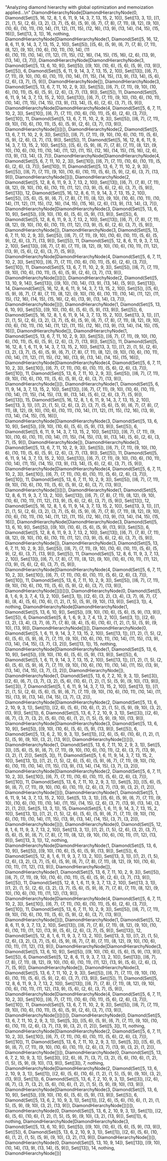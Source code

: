 "Analyzing diamond hierarchy with global optimization and memoization applied...\n"
DiamondHierarchyNode[DiamondHierarchyNode(0, Diamond(Set([5, 16, 12, 8, 1, 6, 11, 9, 14, 3, 7, 13, 15, 2, 10]), Set([13, 3, 1]), [(1, 2), (1, 5), (2, 6), (3, 2), (3, 7), (5, 6), (5, 9), (6, 7), (7, 8), (7, 11), (8, 12), (9, 10), (10, 6), (10, 11), (10, 14), (11, 12), (11, 15), (12, 16), (13, 9), (13, 14), (14, 15), (15, 16)]), Set([13, 3, 1]), 16, nothing, DiamondHierarchyNode[DiamondHierarchyNode(1, Diamond(Set([5, 16, 12, 8, 6, 11, 9, 14, 3, 7, 13, 15, 2, 10]), Set([5]), [(5, 6), (5, 9), (6, 7), (7, 8), (7, 11), (8, 12), (9, 10), (10, 6), (10, 11), (10, 14), (11      
6), (10, 11), (10, 14), (11, 12), (11, 15), (12, 16), (14, 15), (15, 16), (2, 6), (13, 9), (13, 14), (3, 7)]), DiamondHierarchyNode[DiamondHierarchyNode(3, Diamond(Set([5, 13, 6, 10, 9]), Set([5]), [(9, 10), (10, 6), (5, 6), (5, 9), (13, 9)]), Set([5]), 6, Diamond(Set([5, 6, 11, 9, 14, 3, 7, 13, 15, 2, 10]), Set([13]), [(6, 7), (7, 11), (9, 10), (10, 6), (10, 11), (10, 14), (11, 15), (14, 15), (13, 9), (13, 14), (5, 6), (2, 6), (3, 7), (5, 9)]), DiamondHierarchyNode[]), DiamondHierarchyNode(3, Diamond(Set([5, 13, 6, 7, 11, 10, 2, 9, 3]), Set([5]), [(6, 7), (7, 11), (9, 
10), (10, 6), (10, 11), (5, 6), (5, 9), (2, 6), (3, 7), (13, 9)]), Set([5]), 11, Diamond(Set([5, 6, 11, 9, 14, 3, 7, 13, 15, 2, 10]), Set([13]), [(6, 7), (7, 11), (9, 10), (10, 6), (10, 11), (10, 14), (11, 15), (14, 15), (13, 9), (13, 14), (5, 6), (2, 6), (3, 7), (5, 9)]), DiamondHierarchyNode[DiamondHierarchyNode(4, Diamond(Set([5, 6, 7, 11, 10, 2, 3]), Set([10]), [(6, 7), (7, 11), (10, 6), (10, 11), (5, 6), (2, 6), (3, 7)]), Set([10]), 11, Diamond(Set([5, 13, 6, 7, 11, 10, 2, 9, 3]), Set([5]), [(6, 7), (7, 11), (9, 10), (10, 6), (10, 11), (5, 6), (5, 9), (2, 6), (3, 7), (13, 9)]), DiamondHierarchyNode[])])]), DiamondHierarchyNode(2, Diamond(Set([5, 13, 6, 7, 11, 10, 2, 9, 3]), Set([5]), [(6, 7), (7, 11), (9, 10), (10, 6), (10, 11), (5, 6), (5, 9), (2, 6), 
(3, 7), (13, 9)]), Set([5]), 11, Diamond(Set([5, 16, 12, 8, 6, 11, 9, 14, 3, 7, 13, 15, 2, 10]), Set([5]), [(5, 6), (5, 9), (6, 7), (7, 8), (7, 11), (8, 12), (9, 10), (10, 6), (10, 11), (10, 14), (11, 12), (11, 15), (12, 16), (14, 15), (15, 16), (2, 6), (13, 9), (13, 14), (3, 7)]), DiamondHierarchyNode[DiamondHierarchyNode(4, Diamond(Set([5, 6, 7, 11, 10, 2, 3]), Set([10]), [(6, 7), (7, 11), (10, 6), (10, 11), (5, 6), (2, 6), (3, 7)]), Set([10]), 11, Diamond(Set([5, 13, 6, 7, 11, 10, 2, 9, 3]), Set([5]), [(6, 7), (7, 11), (9, 10), (10, 6), (10, 11), (5, 6), (5, 9), (2, 
6), (3, 7), (13, 9)]), DiamondHierarchyNode[])]), DiamondHierarchyNode(2, Diamond(Set([5, 12, 8, 6, 11, 9, 3, 7, 13, 2, 10]), Set([13]), [(6, 7), (7, 8), (7, 11), (8, 12), (9, 10), (10, 6), (10, 11), (11, 12), (13, 9), (5, 6), (2, 6), (3, 7), (5, 9)]), Set([13]), 12, Diamond(Set([5, 16, 12, 8, 6, 11, 9, 14, 3, 7, 13, 15, 2, 10]), Set([5]), [(5, 6), (5, 9), (6, 7), (7, 8), (7, 11), 
(8, 12), (9, 10), (10, 6), (10, 11), (10, 14), (11, 12), (11, 15), (12, 16), (14, 15), (15, 16), (2, 6), (13, 9), (13, 14), (3, 7)]), DiamondHierarchyNode[DiamondHierarchyNode(3, Diamond(Set([5, 13, 6, 10, 9]), Set([5]), [(9, 10), (10, 6), (5, 6), (5, 9), (13, 9)]), Set([5]), 6, Diamond(Set([5, 12, 8, 6, 11, 9, 3, 7, 13, 2, 10]), Set([13]), [(6, 7), (7, 8), (7, 11), (8, 12), (9, 10), (10, 6), (10, 11), (11, 12), (13, 9), (5, 6), (2, 6), (3, 7), (5, 9)]), DiamondHierarchyNode[]), DiamondHierarchyNode(3, Diamond(Set([5, 13, 6, 7, 11, 10, 2, 9, 3]), Set([5]), [(6, 7), (7, 
11), (9, 10), (10, 6), (10, 11), (5, 6), (5, 9), (2, 6), (3, 7), (13, 9)]), Set([5]), 11, Diamond(Set([5, 12, 8, 6, 11, 9, 3, 7, 13, 2, 10]), Set([13]), [(6, 7), (7, 8), (7, 11), (8, 12), (9, 
10), (10, 6), (10, 11), (11, 12), (13, 9), (5, 6), (2, 6), (3, 7), (5, 9)]), DiamondHierarchyNode[DiamondHierarchyNode(4, Diamond(Set([5, 6, 7, 11, 10, 2, 3]), Set([10]), [(6, 7), (7, 11), (10, 6), (10, 11), (5, 6), (2, 6), (3, 7)]), Set([10]), 11, Diamond(Set([5, 13, 6, 7, 11, 10, 2, 9, 3]), Set([5]), [(6, 7), (7, 11), (9, 10), (10, 6), (10, 11), (5, 6), (5, 9), (2, 6), (3, 7), (13, 9)]), DiamondHierarchyNode[])])]), DiamondHierarchyNode(2, Diamond(Set([5, 13, 10, 9, 14]), Set([13]), [(9, 10), (10, 14), (13, 9), (13, 14), (5, 9)]), Set([13]), 14, Diamond(Set([5, 16, 12, 8, 6, 11, 9, 14, 3, 7, 13, 15, 2, 10]), Set([5]), [(5, 6), (5, 9), (6, 7), (7, 8), (7, 11), (8, 12), (9, 10), (10, 6), (10, 11), (10, 14), (11, 12), (11, 15), (12, 16), (14, 15), (15, 16), (2, 6), (13, 9), (13, 14), (3, 7)]), DiamondHierarchyNode[])]), DiamondHierarchyNode(1, Diamond(Set([5, 13, 6, 10, 9]), Set([5]), [(9, 10), (10, 6), (5, 6), (5, 9), (13, 9)]), Set([5]), 6, Diamond(Set([5, 16, 12, 8, 1, 6, 11, 9, 14, 3, 7, 13, 15, 2, 10]), Set([13, 3, 1]), [(1, 2), (1, 5), (2, 6), (3, 2), (3, 7), (5, 6), (5, 9), (6, 7), (7, 8), (7, 11), (8, 12), (9, 10), (10, 6), (10, 11), (10, 14), (11, 12), (11, 15), (12, 16), (13, 9), (13, 14), (14, 15), (15, 16)]), DiamondHierarchyNode[]), DiamondHierarchyNode(1, Diamond(Set([5, 13, 6, 7, 11, 10, 2, 9, 3]), Set([5]), 
[(6, 7), (7, 11), (9, 10), (10, 6), (10, 11), (5, 6), (5, 9), (2, 6), (3, 7), (13, 9)]), Set([5]), 11, Diamond(Set([5, 16, 12, 8, 1, 6, 11, 9, 14, 3, 7, 13, 15, 2, 10]), Set([13, 3, 1]), [(1, 
2), (1, 5), (2, 6), (3, 2), (3, 7), (5, 6), (5, 9), (6, 7), (7, 8), (7, 11), (8, 12), (9, 10), (10, 6), (10, 11), (10, 14), (11, 12), (11, 15), (12, 16), (13, 9), (13, 14), (14, 15), (15, 16)]), DiamondHierarchyNode[DiamondHierarchyNode(4, Diamond(Set([5, 6, 7, 11, 10, 2, 3]), Set([10]), [(6, 7), (7, 11), (10, 6), (10, 11), (5, 6), (2, 6), (3, 7)]), Set([10]), 11, Diamond(Set([5, 13, 6, 7, 11, 10, 2, 9, 3]), Set([5]), [(6, 7), (7, 11), (9, 10), (10, 6), (10, 11), (5, 6), (5, 9), (2, 6), (3, 7), (13, 9)]), DiamondHierarchyNode[])]), DiamondHierarchyNode(1, Diamond(Set([5, 6, 11, 9, 14, 3, 7, 13, 15, 2, 10]), Set([13]), [(6, 7), (7, 11), (9, 10), (10, 6), (10, 11), (10, 14), (11, 15), (14, 15), (13, 9), (13, 14), (5, 6), (2, 6), (3, 7), (5, 9)]), Set([13]), 15, Diamond(Set([5, 16, 12, 8, 1, 6, 11, 9, 14, 3, 7, 13, 15, 2, 10]), Set([13, 3, 1]), [(1, 2), (1, 5), (2, 6), (3, 2), (3, 7), (5, 6), (5, 9), (6, 7), (7, 8), (7, 11), (8, 12), (9, 10), (10, 6), (10, 11), (10, 14), (11, 12), (11, 15), (12, 16), (13, 9), (13, 14), (14, 15), (15, 16)]), DiamondHierarchyNode[DiamondHierarchyNode(3, Diamond(Set([5, 13, 6, 10, 9]), Set([5]), [(9, 10), (10, 6), (5, 6), (5, 9), (13, 9)]), Set([5]), 6, Diamond(Set([5, 6, 11, 9, 14, 3, 7, 13, 15, 2, 10]), Set([13]), [(6, 7), (7, 11), (9, 10), (10, 6), (10, 11), (10, 14), (11, 15), (14, 15), (13, 9), (13, 14), (5, 6), (2, 6), (3, 7), (5, 9)]), DiamondHierarchyNode[]), DiamondHierarchyNode(3, Diamond(Set([5, 13, 6, 7, 11, 10, 2, 9, 3]), Set([5]), [(6, 7), (7, 11), (9, 10), (10, 6), (10, 11), (5, 6), (5, 9), (2, 6), (3, 7), (13, 9)]), Set([5]), 11, Diamond(Set([5, 6, 11, 9, 14, 3, 7, 13, 15, 2, 10]), Set([13]), [(6, 7), (7, 11), (9, 10), (10, 6), (10, 11), (10, 14), (11, 15), (14, 15), (13, 9), (13, 14), (5, 6), (2, 6), (3, 7), (5, 9)]), DiamondHierarchyNode[DiamondHierarchyNode(4, Diamond(Set([5, 6, 7, 11, 10, 2, 3]), Set([10]), [(6, 7), (7, 11), (10, 6), (10, 11), (5, 6), (2, 6), (3, 7)]), Set([10]), 11, Diamond(Set([5, 13, 6, 7, 11, 10, 2, 9, 3]), Set([5]), [(6, 7), (7, 11), (9, 10), (10, 6), (10, 11), (5, 6), (5, 9), (2, 6), (3, 7), (13, 9)]), DiamondHierarchyNode[])])]), DiamondHierarchyNode(1, Diamond(Set([5, 12, 8, 6, 11, 9, 3, 7, 13, 2, 10]), Set([13]), [(6, 7), (7, 8), (7, 11), (8, 12), (9, 10), (10, 6), (10, 11), (11, 12), (13, 9), (5, 6), (2, 6), (3, 7), (5, 9)]), Set([13]), 12, Diamond(Set([5, 16, 12, 8, 1, 6, 11, 9, 14, 3, 7, 13, 15, 2, 10]), Set([13, 3, 1]), [(1, 2), (1, 5), (2, 6), (3, 2), (3, 7), (5, 6), (5, 9), (6, 7), (7, 8), (7, 11), (8, 12), (9, 10), (10, 6), (10, 11), (10, 14), (11, 12), (11, 15), (12, 16), (13, 9), (13, 14), (14, 15), (15, 16)]), DiamondHierarchyNode[DiamondHierarchyNode(3, Diamond(Set([5, 13, 6, 10, 9]), Set([5]), [(9, 10), (10, 6), (5, 6), (5, 9), (13, 9)]), Set([5]), 6, Diamond(Set([5, 12, 8, 6, 11, 9, 3, 7, 13, 2, 10]), Set([13]), [(6, 7), (7, 8), (7, 11), (8, 12), (9, 10), (10, 6), (10, 11), (11, 12), (13, 9), (5, 6), (2, 6), (3, 7), (5, 9)]), DiamondHierarchyNode[]), DiamondHierarchyNode(3, Diamond(Set([5, 13, 6, 7, 11, 10, 2, 9, 3]), Set([5]), [(6, 7), (7, 11), (9, 10), (10, 6), (10, 11), (5, 6), (5, 9), (2, 6), (3, 7), (13, 9)]), Set([5]), 11, Diamond(Set([5, 12, 8, 6, 11, 9, 3, 7, 13, 2, 10]), Set([13]), [(6, 7), (7, 8), (7, 11), (8, 12), (9, 10), (10, 6), (10, 11), (11, 12), (13, 9), (5, 6), (2, 6), (3, 7), (5, 9)]), DiamondHierarchyNode[DiamondHierarchyNode(4, Diamond(Set([5, 6, 7, 11, 10, 2, 3]), Set([10]), [(6, 7), (7, 11), (10, 6), (10, 11), (5, 6), (2, 6), (3, 7)]), Set([10]), 11, Diamond(Set([5, 13, 6, 7, 11, 10, 2, 9, 3]), Set([5]), [(6, 7), (7, 11), (9, 10), (10, 6), (10, 11), (5, 6), (5, 9), (2, 6), 
(3, 7), (13, 9)]), DiamondHierarchyNode[])])])]), DiamondHierarchyNode(0, Diamond(Set([5, 8, 1, 6, 9, 3, 7, 4, 13, 2, 10]), Set([3, 1]), [(2, 6), (3, 2), (3, 4), (3, 7), (6, 7), (7, 8), (8, 4), (5, 6), (10, 6), (1, 2), (1, 5), (5, 9), (9, 10), (13, 9)]), Set([3, 1]), 4, nothing, DiamondHierarchyNode[DiamondHierarchyNode(1, Diamond(Set([5, 13, 6, 10, 9]), Set([5]), [(9, 10), (10, 6), (5, 6), (5, 9), (13, 9)]), Set([5]), 6, Diamond(Set([5, 8, 1, 6, 9, 3, 7, 4, 13, 2, 10]), Set([3, 1]), [(2, 6), (3, 2), (3, 4), (3, 7), (6, 7), (7, 8), (8, 4), (5, 6), (10, 6), (1, 2), (1, 5), (5, 9), (9, 10), (13, 9)]), DiamondHierarchyNode[])]), DiamondHierarchyNode(0, Diamond(Set([5, 1, 6, 11, 9, 14, 3, 7, 13, 15, 2, 10]), Set([13, 1]), [(1, 2), (1, 5), (2, 6), (5, 6), (5, 9), (6, 7), (7, 11), (9, 10), (10, 6), (10, 11), (10, 14), (11, 15), (13, 9), (13, 14), (14, 15), (3, 7), (3, 2)]), Set([13, 1]), 15, nothing, DiamondHierarchyNode[DiamondHierarchyNode(1, Diamond(Set([5, 13, 6, 10, 9]), Set([5]), [(9, 10), (10, 6), (5, 6), (5, 9), (13, 9)]), Set([5]), 6, Diamond(Set([5, 1, 6, 11, 9, 14, 3, 7, 13, 15, 2, 10]), Set([13, 1]), [(1, 2), (1, 5), (2, 6), (5, 6), (5, 9), (6, 7), (7, 11), (9, 10), (10, 6), (10, 11), (10, 14), (11, 15), (13, 9), (13, 14), (14, 15), (3, 7), (3, 2)]), DiamondHierarchyNode[]), DiamondHierarchyNode(1, Diamond(Set([5, 13, 6, 7, 2, 10, 9, 3, 1]), Set([3]), [(2, 6), (6, 7), (3, 7), (3, 2), (5, 6), (10, 6), (1, 2), (1, 5), (5, 9), (9, 10), (13, 9)]), Set([3]), 7, Diamond(Set([5, 1, 6, 11, 9, 14, 3, 7, 13, 15, 2, 10]), Set([13, 1]), [(1, 2), (1, 5), (2, 6), (5, 6), (5, 9), (6, 7), (7, 11), (9, 10), (10, 6), (10, 11), (10, 14), (11, 15), (13, 9), (13, 14), (14, 15), (3, 7), (3, 2)]), DiamondHierarchyNode[DiamondHierarchyNode(2, Diamond(Set([5, 13, 6, 2, 10, 9, 3, 1]), Set([1]), [(2, 6), (5, 6), (10, 6), (1, 2), (1, 5), (5, 9), (9, 10), (3, 2), (13, 9)]), Set([1]), 6, Diamond(Set([5, 13, 6, 
7, 2, 10, 9, 3, 1]), Set([3]), [(2, 6), (6, 7), (3, 7), (3, 2), (5, 6), (10, 6), (1, 2), (1, 5), (5, 9), (9, 10), (13, 9)]), DiamondHierarchyNode[DiamondHierarchyNode(3, Diamond(Set([5, 13, 6, 10, 9]), Set([5]), [(9, 10), (10, 6), (5, 6), (5, 9), (13, 9)]), Set([5]), 6, Diamond(Set([5, 13, 6, 2, 10, 9, 3, 1]), Set([1]), [(2, 6), (5, 6), (10, 6), (1, 2), (1, 5), (5, 9), (9, 10), (3, 2), (13, 9)]), DiamondHierarchyNode[])])]), DiamondHierarchyNode(1, Diamond(Set([5, 13, 6, 7, 11, 10, 2, 9, 3, 1]), Set([5, 3]), [(5, 6), (5, 9), (6, 7), (7, 11), (9, 10), (10, 6), (10, 11), 
(2, 6), (3, 7), (13, 9), (3, 2), (1, 2)]), Set([5, 3]), 11, Diamond(Set([5, 1, 6, 11, 9, 14, 3, 7, 13, 15, 2, 10]), Set([13, 1]), [(1, 2), (1, 5), (2, 6), (5, 6), (5, 9), (6, 7), (7, 11), (9, 
10), (10, 6), (10, 11), (10, 14), (11, 15), (13, 9), (13, 14), (14, 15), (3, 7), (3, 2)]), DiamondHierarchyNode[DiamondHierarchyNode(2, Diamond(Set([5, 6, 7, 11, 10, 2, 3]), Set([10]), [(6, 7), (7, 11), (10, 6), (10, 11), (5, 6), (2, 6), (3, 7)]), Set([10]), 11, Diamond(Set([5, 13, 6, 7, 11, 10, 2, 9, 3, 1]), Set([5, 3]), [(5, 6), (5, 9), (6, 7), (7, 11), (9, 10), (10, 6), (10, 11), (2, 6), (3, 7), (13, 9), (3, 2), (1, 2)]), DiamondHierarchyNode[])]), DiamondHierarchyNode(1, Diamond(Set([5, 1, 6, 11, 9, 14, 3, 7, 13, 15, 2, 10]), Set([5, 13, 3, 1]), [(5, 6), (5, 9), (6, 7), (7, 11), (9, 10), (10, 6), (10, 11), (10, 14), (11, 15), (14, 15), (2, 6), (3, 7), (13, 9), (13, 14), (3, 2), (1, 2)]), Set([5, 13, 3, 1]), 15, Diamond(Set([5, 1, 6, 11, 9, 14, 3, 7, 13, 
15, 2, 10]), Set([13, 1]), [(1, 2), (1, 5), (2, 6), (5, 6), (5, 9), (6, 7), (7, 11), (9, 10), (10, 6), (10, 11), (10, 14), (11, 15), (13, 9), (13, 14), (14, 15), (3, 7), (3, 2)]), DiamondHierarchyNode[])]), DiamondHierarchyNode(0, Diamond(Set([5, 12, 8, 1, 6, 11, 9, 3, 7, 13, 2, 10]), Set([13, 3, 1]), [(1, 2), (1, 5), (2, 6), (3, 2), (3, 7), (5, 6), (5, 9), (6, 7), (7, 8), (7, 11), (8, 12), (9, 10), (10, 6), (10, 11), (11, 12), (13, 9)]), Set([13, 3, 1]), 12, nothing, DiamondHierarchyNode[DiamondHierarchyNode(1, Diamond(Set([5, 13, 6, 10, 9]), Set([5]), [(9, 10), (10, 6), (5, 6), (5, 9), (13, 9)]), Set([5]), 6, Diamond(Set([5, 12, 8, 1, 6, 11, 9, 3, 7, 13, 2, 10]), Set([13, 3, 1]), [(1, 2), (1, 5), (2, 6), (3, 2), (3, 7), (5, 6), (5, 9), (6, 7), (7, 8), (7, 
11), (8, 12), (9, 10), (10, 6), (10, 11), (11, 12), (13, 9)]), DiamondHierarchyNode[]), DiamondHierarchyNode(1, Diamond(Set([5, 13, 6, 7, 11, 10, 2, 9, 3]), Set([5]), [(6, 7), (7, 11), (9, 10), (10, 6), (10, 11), (5, 6), (5, 9), (2, 6), (3, 7), (13, 9)]), Set([5]), 11, Diamond(Set([5, 12, 8, 1, 6, 11, 9, 3, 7, 13, 2, 10]), Set([13, 3, 1]), [(1, 2), (1, 5), (2, 6), (3, 2), (3, 7), (5, 6), (5, 9), (6, 7), (7, 8), (7, 11), (8, 12), (9, 10), (10, 6), (10, 11), (11, 12), (13, 9)]), DiamondHierarchyNode[DiamondHierarchyNode(4, Diamond(Set([5, 6, 7, 11, 10, 2, 3]), Set([10]), 
[(6, 7), (7, 11), (10, 6), (10, 11), (5, 6), (2, 6), (3, 7)]), Set([10]), 11, Diamond(Set([5, 13, 6, 7, 11, 10, 2, 9, 3]), Set([5]), [(6, 7), (7, 11), (9, 10), (10, 6), (10, 11), (5, 6), (5, 9), (2, 6), (3, 7), (13, 9)]), DiamondHierarchyNode[])]), DiamondHierarchyNode(1, Diamond(Set([5, 12, 8, 6, 11, 9, 3, 7, 13, 2, 10]), Set([13]), [(6, 7), (7, 8), (7, 11), (8, 12), (9, 10), (10, 6), (10, 11), (11, 12), (13, 9), (5, 6), (2, 6), (3, 7), (5, 9)]), Set([13]), 12, Diamond(Set([5, 12, 8, 1, 6, 11, 9, 3, 7, 13, 2, 10]), Set([13, 3, 1]), [(1, 2), (1, 5), (2, 6), (3, 2), (3, 
7), (5, 6), (5, 9), (6, 7), (7, 8), (7, 11), (8, 12), (9, 10), (10, 6), (10, 11), (11, 12), (13, 9)]), DiamondHierarchyNode[DiamondHierarchyNode(3, Diamond(Set([5, 13, 6, 10, 9]), Set([5]), [(9, 10), (10, 6), (5, 6), (5, 9), (13, 9)]), Set([5]), 6, Diamond(Set([5, 12, 8, 6, 11, 9, 3, 7, 13, 2, 10]), Set([13]), [(6, 7), (7, 8), (7, 11), (8, 12), (9, 10), (10, 6), (10, 11), (11, 12), (13, 9), (5, 6), (2, 6), (3, 7), (5, 9)]), DiamondHierarchyNode[]), DiamondHierarchyNode(3, Diamond(Set([5, 13, 6, 7, 11, 10, 2, 9, 3]), Set([5]), [(6, 7), (7, 11), (9, 10), (10, 6), (10, 11), (5, 6), (5, 9), (2, 6), (3, 7), (13, 9)]), Set([5]), 11, Diamond(Set([5, 12, 8, 6, 11, 9, 3, 7, 13, 2, 10]), Set([13]), [(6, 7), (7, 8), (7, 11), (8, 12), (9, 10), (10, 6), (10, 11), (11, 12), (13, 9), (5, 6), (2, 6), (3, 7), (5, 9)]), DiamondHierarchyNode[DiamondHierarchyNode(4, Diamond(Set([5, 6, 7, 11, 10, 2, 3]), Set([10]), [(6, 7), (7, 11), (10, 6), (10, 11), (5, 6), (2, 6), (3, 7)]), Set([10]), 11, Diamond(Set([5, 13, 6, 7, 11, 10, 2, 9, 3]), Set([5]), [(6, 7), (7, 11), (9, 10), (10, 6), (10, 11), (5, 6), (5, 9), (2, 6), (3, 7), (13, 9)]), DiamondHierarchyNode[])])])]), DiamondHierarchyNode(0, Diamond(Set([5, 13, 6, 7, 11, 10, 2, 9, 3, 1]), Set([5, 3]), [(5, 6), (5, 9), (6, 7), (7, 11), (9, 10), (10, 6), (10, 11), (2, 6), (3, 7), (13, 9), (3, 2), (1, 2)]), Set([5, 3]), 11, nothing, DiamondHierarchyNode[DiamondHierarchyNode(2, Diamond(Set([5, 6, 7, 11, 10, 2, 3]), Set([10]), [(6, 7), (7, 11), (10, 6), (10, 11), (5, 6), (2, 6), (3, 7)]), Set([10]), 11, Diamond(Set([5, 13, 6, 7, 11, 10, 2, 9, 3, 1]), Set([5, 3]), [(5, 6), (5, 9), (6, 7), (7, 11), (9, 10), (10, 6), (10, 11), (2, 6), (3, 7), (13, 9), (3, 2), (1, 2)]), DiamondHierarchyNode[])]), DiamondHierarchyNode(0, Diamond(Set([5, 13, 6, 7, 2, 10, 9, 3, 1]), Set([3]), [(2, 6), (6, 7), (3, 7), (3, 2), (5, 6), (10, 6), (1, 2), (1, 5), (5, 9), (9, 10), (13, 9)]), Set([3]), 7, nothing, DiamondHierarchyNode[DiamondHierarchyNode(2, Diamond(Set([5, 13, 6, 2, 10, 9, 3, 1]), Set([1]), [(2, 6), (5, 6), (10, 6), (1, 2), (1, 5), (5, 9), (9, 10), (3, 2), (13, 9)]), Set([1]), 6, Diamond(Set([5, 13, 6, 7, 2, 10, 9, 3, 1]), Set([3]), [(2, 6), (6, 7), (3, 7), (3, 2), (5, 6), (10, 6), (1, 2), (1, 5), (5, 9), (9, 10), (13, 9)]), DiamondHierarchyNode[DiamondHierarchyNode(3, Diamond(Set([5, 13, 6, 10, 9]), Set([5]), [(9, 10), (10, 6), (5, 6), (5, 9), (13, 9)]), Set([5]), 6, Diamond(Set([5, 13, 6, 2, 10, 9, 3, 1]), Set([1]), [(2, 6), (5, 6), (10, 6), (1, 2), (1, 5), (5, 9), (9, 10), (3, 2), (13, 9)]), DiamondHierarchyNode[])])]), DiamondHierarchyNode(0, Diamond(Set([5, 13, 6, 2, 10, 9, 3, 1]), Set([1]), [(2, 6), (5, 6), (10, 6), (1, 2), (1, 
5), (5, 9), (9, 10), (3, 2), (13, 9)]), Set([1]), 6, nothing, DiamondHierarchyNode[DiamondHierarchyNode(3, Diamond(Set([5, 13, 6, 10, 9]), Set([5]), [(9, 10), (10, 6), (5, 6), (5, 9), (13, 9)]), Set([5]), 6, Diamond(Set([5, 13, 6, 2, 10, 9, 3, 1]), Set([1]), [(2, 6), (5, 6), (10, 6), (1, 2), (1, 5), (5, 9), (9, 10), (3, 2), (13, 9)]), DiamondHierarchyNode[])]), DiamondHierarchyNode(0, Diamond(Set([5, 13, 10, 9, 14]), Set([13]), [(9, 10), (10, 14), (13, 9), (13, 14), (5, 9)]), Set([13]), 14, nothing, DiamondHierarchyNode[])]
